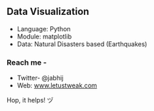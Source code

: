 ## Data Visualization 

- Language: Python
- Module: matplotlib
- Data: Natural Disasters based (Earthquakes)

### Reach me -

- Twitter- @jabhij
- Web: www.letustweak.com

Hop, it helps! ヅ
